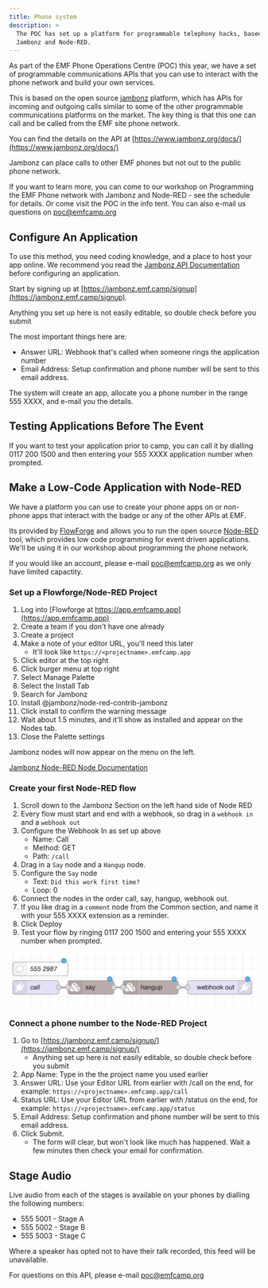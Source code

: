 ```yaml
---
title: Phone system
description: >
  The POC has set up a platform for programmable telephony hacks, based on
  Jambonz and Node-RED.
---
```


As part of the EMF Phone Operations Centre (POC) this year, we have a set of programmable
communications APIs that you can use to interact with the phone network and build your own
services.

This is based on the open source [jambonz](https://www.jambonz.org) platform, which has APIs for incoming
and outgoing calls similar to some of the other programmable communications platforms on the
market. The key thing is that this one can call and be called from the EMF site phone network.

You can find the details on the API at [https://www.jambonz.org/docs/](https://www.jambonz.org/docs/)


Jambonz can place calls to other EMF phones but not out to the public phone network.


If you want to learn more, you can come to our workshop on Programming the EMF Phone network
with Jambonz and Node-RED - see the schedule for details. Or come visit the POC in the info
tent. You can also e-mail us questions on poc@emfcamp.org

## Configure An Application
To use this method, you need coding knowledge, and a place to host your app online. We recommend you read the [Jambonz API Documentation](https://www.jambonz.org/docs/) before configuring an application.

Start by signing up at [https://jambonz.emf.camp/signup](https://jambonz.emf.camp/signup).

Anything you set up here is not easily editable, so double check before you submit

The most important things here are:

* Answer URL: Webhook that's called when someone rings the application number
* Email Address:  Setup confirmation and phone number will be sent to this email address.

The system will create an app, allocate you a phone number in the range 555 XXXX, and e-mail you the details.



## Testing Applications Before The Event
If you want to test your application prior to camp, you can call it by dialling 0117 200 1500
and then entering your 555 XXXX application number when prompted.

## Make a Low-Code Application with Node-RED

We have a platform you can use to create your phone apps on or non-phone apps that interact
with the badge or any of the other APIs at EMF. 

Its provided by [FlowForge](https://flowforge.com) and allows you to run the open source
[Node-RED](https://nodered.org) tool, which provides low code programming for event driven
applications. We'll be using it in our workshop about programming the phone network.

If you would like an account, please e-mail poc@emfcamp.org as we only have limited capactity.


### Set up a Flowforge/Node-RED Project
1. Log into [Flowforge at https://app.emfcamp.app](https://app.emfcamp.app)
1. Create a team if you don't have one already
1. Create a project
1. Make a note of your editor URL, you'll need this later
	* It'll look like `https://<projectname>.emfcamp.app`
1. Click editor at the top right
1. Click burger menu at top right
1. Select Manage Palette
1. Select the Install Tab
1. Search for Jambonz
1. Install @jambonz/node-red-contrib-jambonz
1. Click install to confirm the warning message
1. Wait about 1.5 minutes, and it'll show as installed and appear on the Nodes tab.
1. Close the Palette settings

Jambonz nodes will now appear on the menu on the left.

[Jambonz Node-RED Node Documentation](https://flows.nodered.org/node/@jambonz/node-red-contrib-jambonz)

### Create your first Node-RED flow
1. Scroll down to the Jambonz Section on the left hand side of Node RED
2. Every flow must start and end with a webhook, so drag in a `webhook in` and a `webhook out`
3. Configure the Webhook In as set up above
	* Name: Call
	* Method: GET
	* Path: `/call`
4. Drag in a `Say` node and a `Hangup` node.
5. Configure the `Say` node
	* Text: `Did this work first time?`
	* Loop: 0
6. Connect the nodes in the order call, say, hangup, webhook out.
7. If you like drag in a `comment` node from the Common section, and name it with your 555 XXXX extension as a reminder.
8. Click Deploy
9. Test your flow by ringing 0117 200 1500
and entering your 555 XXXX number when prompted.

![Example Node-RED Flow](/node-red-flow.png)
	
### Connect a phone number to the Node-RED Project
1. Go to [https://jambonz.emf.camp/signup/](https://jambonz.emf.camp/signup/)
	* Anything set up here is not easily editable, so double check before you submit
1. App Name: Type in the the project name you used earlier
2. Answer URL: Use your Editor URL from earlier with /call on the end, for example: `https://<projectname>.emfcamp.app/call`
3. Status URL: Use your Editor URL from earlier with /status on the end, for example: `https://<projectname>.emfcamp.app/status` 
4. Email Address: Setup confirmation and phone number will be sent to this email address.
5. Click Submit.
	* The form will clear, but won't look like much has happened. Wait a few minutes then check your email for confirmation.





## Stage Audio

Live audio from each of the stages is available on your phones by dialling the following numbers:

* 555 5001 - Stage A
* 555 5002 - Stage B
* 555 5003 - Stage C

Where a speaker has opted not to have their talk recorded, this feed will be unavailable.

For questions on this API, please e-mail poc@emfcamp.org
